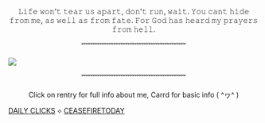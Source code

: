 

<p align="center"> 𝙻𝚒𝚏𝚎 𝚠𝚘𝚗'𝚝 𝚝𝚎𝚊𝚛 𝚞𝚜 𝚊𝚙𝚊𝚛𝚝, 𝚍𝚘𝚗'𝚝 𝚛𝚞𝚗, 𝚠𝚊𝚒𝚝. 𝚈𝚘𝚞 𝚌𝚊𝚗𝚝 𝚑𝚒𝚍𝚎 𝚏𝚛𝚘𝚖 𝚖𝚎, 𝚊𝚜 𝚠𝚎𝚕𝚕 𝚊𝚜 𝚏𝚛𝚘𝚖 𝚏𝚊𝚝𝚎. 𝙵𝚘𝚛 𝙶𝚘𝚍 𝚑𝚊𝚜 𝚑𝚎𝚊𝚛𝚍 𝚖𝚢 𝚙𝚛𝚊𝚢𝚎𝚛𝚜 𝚏𝚛𝚘𝚖 𝚑𝚎𝚕𝚕. </p>

<p align="center"> ﹌﹌﹌﹌﹌﹌﹌﹌﹌﹌﹌﹌﹌﹌﹌


![](https://64.media.tumblr.com/0f96fa9a4e79b79bd93fc4821b7a49c6/d60257d3f29b6dbd-33/s1280x1920/fc4d8c721a22a0fb4fab445f1e58692392fffbf0.pnj)

<p align="center"> ﹌﹌﹌﹌﹌﹌﹌﹌﹌﹌﹌﹌﹌﹌﹌

<p align="center"> Click on rentry for full info about me, Carrd for basic info ( ^ヮ^ )



[DAILY CLICKS](https://arab.org/click-to-help/) ⟡ [CEASEFIRETODAY](https://ceasefiretoday.com)


